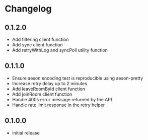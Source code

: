 # Changelog

## 0.1.2.0

- Add filtering client function
- Add sync client function
- Add retryWithLog and syncPoll utility function

## 0.1.1.0

- Ensure aeson encoding test is reproducible using aeson-pretty
- Increase retry delay up to 2 minutes
- Add leaveRoomById client function
- Add joinRoom client function
- Handle 400s error message returned by the API
- Handle rate limit response in the retry helper

## 0.1.0.0

- Initial release
